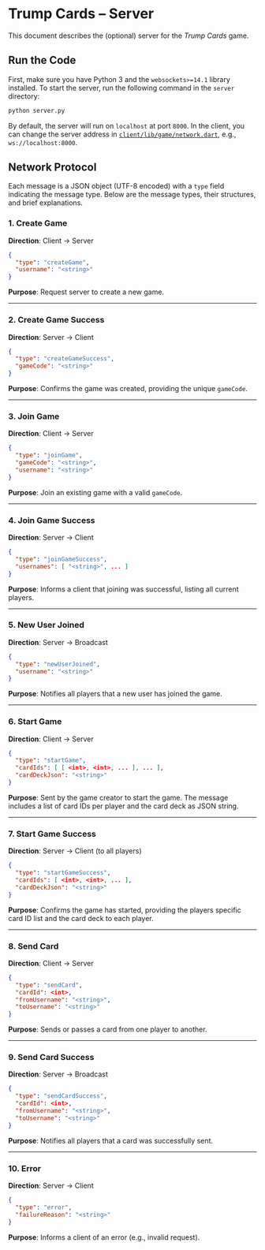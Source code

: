 # Trump Cards – Server

This document describes the (optional) server for the *Trump Cards* game.

## Run the Code
First, make sure you have Python 3 and the `websockets>=14.1` library installed.
To start the server, run the following command in the `server` directory:
```bash
python server.py
```
By default, the server will run on `localhost` at port `8000`. In the client, you can change the server address in [`client/lib/game/network.dart`](https://github.com/yanexr/trump-cards/blob/main/client/lib/game/network.dart), e.g., `ws://localhost:8000`.



## Network Protocol
Each message is a JSON object (UTF-8 encoded) with a `type` field indicating the message type. Below are the message types, their structures, and brief explanations.

### 1. Create Game
**Direction**: Client → Server  
```json
{  
  "type": "createGame",  
  "username": "<string>"  
}
```
**Purpose**: Request server to create a new game.  

---

### 2. Create Game Success
**Direction**: Server → Client  
```json
{  
  "type": "createGameSuccess",  
  "gameCode": "<string>"  
}
```
**Purpose**: Confirms the game was created, providing the unique `gameCode`.

---

### 3. Join Game
**Direction**: Client → Server  
```json
{  
  "type": "joinGame",  
  "gameCode": "<string>",  
  "username": "<string>"  
}
```
**Purpose**: Join an existing game with a valid `gameCode`.  

---

### 4. Join Game Success
**Direction**: Server → Client  
```json
{  
  "type": "joinGameSuccess",  
  "usernames": [ "<string>", ... ]  
}
```
**Purpose**: Informs a client that joining was successful, listing all current players.

---

### 5. New User Joined
**Direction**: Server → Broadcast  
```json
{  
  "type": "newUserJoined",  
  "username": "<string>"  
}
```
**Purpose**: Notifies all players that a new user has joined the game.

---

### 6. Start Game
**Direction**: Client → Server  
```json
{  
  "type": "startGame",  
  "cardIds": [ [ <int>, <int>, ... ], ... ],  
  "cardDeckJson": "<string>"  
}
```
**Purpose**: Sent by the game creator to start the game. The message includes a list of card IDs per player and the card deck as JSON string.

---

### 7. Start Game Success
**Direction**: Server → Client (to all players)
```json
{  
  "type": "startGameSuccess",  
  "cardIds": [ <int>, <int>, ... ],  
  "cardDeckJson": "<string>"  
}
```
**Purpose**: Confirms the game has started, providing the players specific card ID list and the card deck to each player.

---

### 8. Send Card
**Direction**: Client → Server  
```json
{  
  "type": "sendCard",  
  "cardId": <int>,  
  "fromUsername": "<string>",  
  "toUsername": "<string>"  
}
```
**Purpose**: Sends or passes a card from one player to another.

---

### 9. Send Card Success
**Direction**: Server → Broadcast  
```json
{  
  "type": "sendCardSuccess",  
  "cardId": <int>,  
  "fromUsername": "<string>",  
  "toUsername": "<string>"  
}
```
**Purpose**: Notifies all players that a card was successfully sent.

---

### 10. Error
**Direction**: Server → Client  
```json
{  
  "type": "error",  
  "failureReason": "<string>"  
}
```
**Purpose**: Informs a client of an error (e.g., invalid request).

